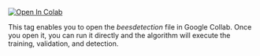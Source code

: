 [![Open In Colab](https://colab.research.google.com/assets/colab-badge.svg)](https://colab.research.google.com/github/chloejeannin/YOLOBee/blob/main/notebook/beesdetection.ipynb)

This tag enables you to open the *beesdetection* file in Google Collab. Once you open it, you can run it directly and the algorithm will execute the training, validation, and detection. 

